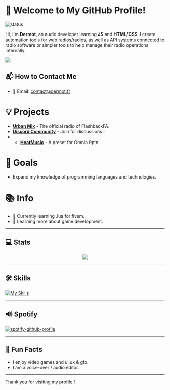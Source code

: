 # 👋 Welcome to My GitHub Profile!



![status](https://img.shields.io/badge/status-up-brightgreen)

Hi, I'm **Dermot**, an audio developer learning **JS** and **HTML/CSS**. I create automation tools for web radios/radios, as well as API systems connected to radio software or simpler tools to help manage their radio operations internally.

<a href="https://discord.com/users/1346609447136399472"><img src="https://lanyard.cnrad.dev/api/1346609447136399472?theme=dark" /></a>


## 📬 How to Contact Me

- 📧 Email: [contact@dermot.fr ](mailto:contact@dermot.fr)

# 💡 Projects

- [**Urban Mix**](https://urbanmixradio.com) - The official radio of FlashbackFA.
- [**Discord Community**](https://discord.gg/z4phSkEzTf) - Join for discussions !
- - [**HeatMusic**](https://github.com/dermotamx/Heatmusic) - A preset for Omnia 9ptn



# 🎯 Goals

- Expand my knowledge of programming languages and technologies.



# 📚 Info
- 🔭 Currently learning .lua for fivem.
- 🌱 Learning more about game development.

---

## 💻 Stats

<p align="center">
<a href="https://github.com/anuraghazra/github-readme-stats"> 
    <img src="https://github-readme-stats.vercel.app/api?username=dermotamx&&show_icons=true&theme=radical"/>
</a>
</p>

---

## 🛠️ Skills

[![My Skills](https://skillicons.dev/icons?i=html,css,figma,js,ps,ae,au,discordjs,cloudflare,docker,github,ai,vercel)](https://skillicons.dev)

---

## 🔊 Spotify

[![spotify-github-profile](https://spotify-github-profile.kittinanx.com/api/view?uid=317gca7wk6gvpoqdwktppf6dxaaq&cover_image=true&theme=default&show_offline=false&background_color=121212&interchange=false&bar_color_cover=false)](https://github.com/kittinan/spotify-github-profile)

---

## 🎉 Fun Facts

- I enjoy video games and ui,ux & gfx.
- I am a voice-over / audio editor.

---

Thank you for visiting my profile !
